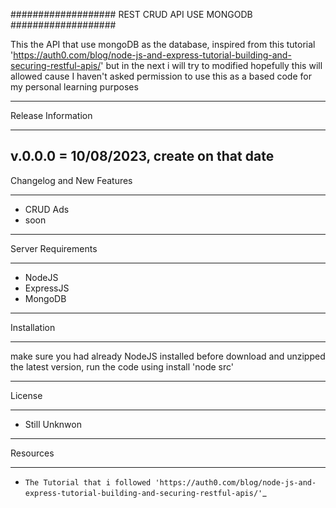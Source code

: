 ###################
REST CRUD API USE MONGODB
###################

This the API that use mongoDB as the database, inspired from this tutorial 'https://auth0.com/blog/node-js-and-express-tutorial-building-and-securing-restful-apis/' but in the next i will try to modified hopefully this will allowed cause I haven't asked permission to use this as a based code for my personal learning purposes

---

Release Information

---

## v.0.0.0 = 10/08/2023, create on that date

Changelog and New Features

---

- CRUD Ads
- soon

---

Server Requirements

---

- NodeJS
- ExpressJS
- MongoDB

---

Installation

---

make sure you had already NodeJS installed before
download and unzipped the latest version, run the code using install 'node src'

---

License

---

- Still Unknwon

---

Resources

---

- `The Tutorial that i followed 'https://auth0.com/blog/node-js-and-express-tutorial-building-and-securing-restful-apis/'`\_
